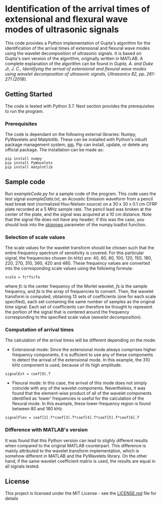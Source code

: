 # Identification of the arrival times of extensional and flexural wave modes of ultrasonic signals

This code provides a Python implementation of Gupta's algorithm for the identification of the arrival times of extensional and flexural wave modes using the wavelet decomposition of ultrasonic signals. It is based on Gupta's own version of the algorithm, originally written in MATLAB. A complete explanation of the algorithm can be found in *Gupta, A. and Duke Jr, J. C., Identifying the arrival of extensional and flexural wave modes using wavelet decomposition of ultrasonic signals, Ultrasonics 82, pp. 261-271 (2018).*

## Getting Started

The code is tested with Python 3.7. Next section provides the prerequisites to run the program.

### Prerequisites

The code is dependant on the following external libraries: Numpy, PyWavelets and Matplotlib. These can be installed with Python's inbuilt package management system, [pip](https://pip.pypa.io/en/stable/). Pip can install, update, or delete any official package. The installation can be made as:

```
pip install numpy
pip install PyWavelets
pip install matplotlib
```

## Sample code

Run *exampleCode.py* for a sample code of the program. This code uses the test signal *exampleData.txt*, an Acoustic Emission waveform from a pencil lead break test (normalized Hsu-Nielsen source) on a 30 x 30 x 0.1 cm CFRP plate recorded at a 5 MHz sample rate. The pencil lead was broken at the center of the plate, and the signal was acquired at a 10 cm distance. Note that the signal file does not have any header; if this was the case, you should look into the [skiprows](https://docs.scipy.org/doc/numpy-1.15.0/reference/generated/numpy.loadtxt.html) parameter of the numpy.loadtxt function.

### Selection of scale values

The scale values for the wavelet transform should be chosen such that the entire frequency spectrum of sensitivity is covered. For this particular signal, the frequencies chosen (in kHz) are: 40, 60, 80, 100, 120, 150, 180, 220, 270, 310, 360, 420 and 480. These frequency values are converted into the corresponding scale values using the following formula:

```
scale = fc*fs/fa
```

where *fc* is the center frequency of the Morlet wavelet, *fs* is the sample frequency, and *fa* is the array of frequencies to convert.
Then, the wavelet transform is computed, obtaining 13 sets of coefficients (one for each scale specified), each set containing the same number of samples as the original time signal. Each set of coefficients can therefore be thought to represent the portion of the signal that is centered around the frequency corresponding to the specified scale value (*wavelet decomposition*).

### Computation of arrival times

The calculation of the arrival times will be different depending on the mode:

* Extensional mode: Since the extensional mode always comprises higher frequency components, it is sufficient to use any of these components to detect the arrival of the extensional mode. In this example, the 310 kHz component is used, because of its high amplitude.

```
signalExt = coef[9].T  
```

* Flexural mode: In this case, the arrival of this mode does not simply coincide with any of the wavelet components. Nevertheless, it was found that the element-wise product of all of the wavelet components identified as ‘lower’ frequencies is useful for the calculation of the flexural mode. In this example, these lower-frequency region is found between 80 and 180 kHz.

```
signalFlex = coef[2].T*coef[3].T*coef[4].T*coef[5].T*coef[6].T
```

### Difference with MATLAB's version

It was found that this Python version can lead to slighly different results when compared to the original MATLAB counterpart. This difference is mainly attributed to the wavelet transform implementation, which is somehow different in MATLAB and the PyWavelets library. On the other hand, if the same wavelet coefficient matrix is used, the results are equal in all signals tested.

## License

This project is licensed under the MIT License - see the [LICENSE.md](LICENSE.md) file for details
